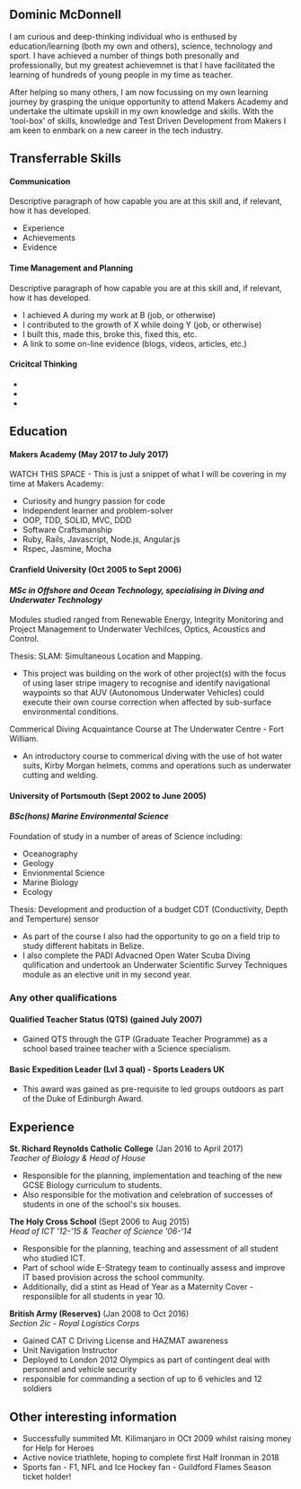 ## Dominic McDonnell

I am curious and deep-thinking individual who is enthused by education/learning (both my own and others), science, technology and sport. I have achieved a number of things both presonally and professionally, but my greatest achievemnet is that I have facilitated the learning of hundreds of young people in my time as teacher. 

After helping so many others, I am now focussing on my own learning journey by grasping the unique opportunity to attend Makers Academy and undertake the ultimate upskill in my own knowledge and skills. With the 'tool-box' of skills, knowledge and Test Driven Development from Makers I am keen to enmbark on a new career in the tech industry.

## Transferrable Skills

#### Communication

Descriptive paragraph of how capable you are at this skill and, if relevant, how it has developed.

- Experience
- Achievements
- Evidence

#### Time Management and Planning

Descriptive paragraph of how capable you are at this skill and, if relevant, how it has developed.

- I achieved A during my work at B (job, or otherwise)
- I contributed to the growth of X while doing Y (job, or otherwise)
- I built this, made this, broke this, fixed this, etc.
- A link to some on-line evidence (blogs, videos, articles, etc.)

#### Cricitcal Thinking

-
-
-

## Education

#### Makers Academy (May 2017 to July 2017)

WATCH THIS SPACE - This is just a snippet of what I will be covering in my time at Makers Academy:
- Curiosity and hungry passion for code
- Independent learner and problem-solver
- OOP, TDD, SOLID, MVC, DDD
- Software Craftsmanship
- Ruby, Rails, Javascript, Node.js, Angular.js
- Rspec, Jasmine, Mocha

#### Cranfield University (Oct 2005 to Sept 2006)
#### *MSc in Offshore and Ocean Technology, specialising in Diving and Underwater Technology*

Modules studied ranged from Renewable Energy, Integrity Monitoring and Project Management to Underwater Vechilces, Optics, Acoustics and Control.

Thesis: SLAM: Simultaneous Location and Mapping. 
  - This project was building on the work of other project(s) with the focus of using laser stripe imagery to recognise and identify navigational waypoints so that AUV (Autonomous Underwater Vehicles) could execute their own course correction when affected by sub-surface environmental conditions.
  
Commerical Diving Acquaintance Course at The Underwater Centre - Fort William.
  - An introductory course to commerical diving with the use of hot water suits, Kirby Morgan helmets, comms and operations such as underwater cutting and welding.


#### University of Portsmouth (Sept 2002 to June 2005)
#### *BSc(hons) Marine Environmental Science*

Foundation of study in a number of areas of Science including:
  * Oceanography
  * Geology
  * Envionmental Science
  * Marine Biology
  * Ecology
  
Thesis: Development and production of a budget CDT (Conductivity, Depth and Temperture) sensor
- As part of the course I also had the opportunity to go on a field trip to study different habitats in Belize. 
- I also complete the PADI Advacned Open Water Scuba Diving qulification and undertook an Underwater Scientific Survey Techniques module as an elective unit in my second year.

### Any other qualifications

#### Qualified Teacher Status (QTS) (gained July 2007)
- Gained QTS through the GTP (Graduate Teacher Programme) as a school based trainee teacher with a Science specialism.

#### Basic Expedition Leader (Lvl 3 qual) - Sports Leaders UK
- This award was gained as pre-requisite to led groups outdoors as part of the Duke of Edinburgh Award. 

## Experience

**St. Richard Reynolds Catholic College** (Jan 2016 to April 2017)    
*Teacher of Biology & Head of House* 
- Responsible for the planning, implementation and teaching of the new GCSE Biology curriculum to students. 
- Also responsible for the motivation and celebration of successes of students in one of the school's six houses.

**The Holy Cross School** (Sept 2006 to Aug 2015)   
*Head of ICT '12-'15 & Teacher of Science '06-'14*  
- Responsible for the planning, teaching and assessment of all student who studied ICT. 
- Part of school wide E-Strategy team to continually assess and improve IT based provision across the school community.
- Additionally, did a stint as Head of Year as a Maternity Cover - responsiible for all students in year 10.

**British Army (Reserves)** (Jan 2008 to Oct 2016)   
*Section 2ic - Royal Logistics Corps*
- Gained CAT C Driving License and HAZMAT awareness 
- Unit Navigation Instructor
- Deployed to London 2012 Olympics as part of contingent deal with personnel and vehicle security
- responsible for commanding a section of up to 6 vehicles and 12 soldiers

## Other interesting information
- Successfully summited Mt. Kilimanjaro in OCt 2009 whilst raising money for Help for Heroes
- Active novice triathlete, hoping to complete first Half Ironman in 2018
- Sports fan - F1, NFL and Ice Hockey fan - Guildford Flames Season ticket holder!
